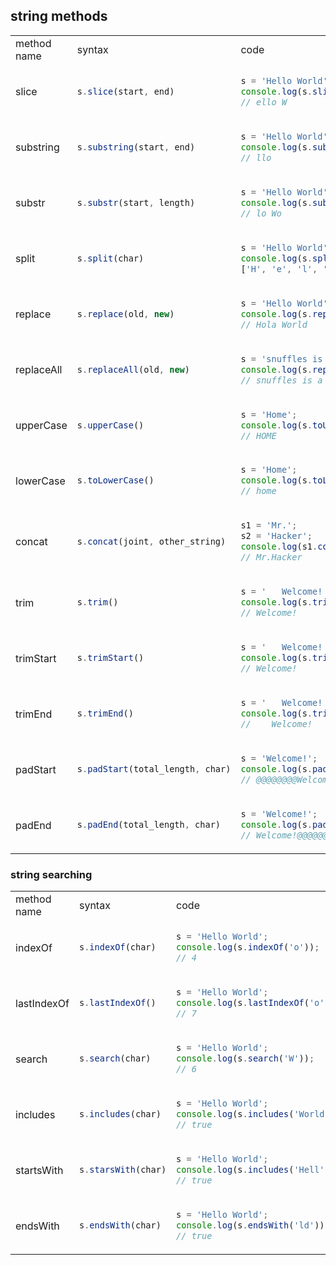 ## string methods
<table>
<tr>
<td>method name</td>
<td>syntax</td>
<td>code</td>
</tr>
<tr>
<td>slice</td>
<td>

```js
s.slice(start, end)
```
</td>
<td>

```js
s = 'Hello World';
console.log(s.slice(1, 7));
// ello W
```
</td>

</tr>
<tr>
<td>substring</td>
<td>

```js
s.substring(start, end)
```
</td>
<td>

```js
s = 'Hello World';
console.log(s.substring(2, 5));
// llo
```
</td>

</tr>
<tr>
<td>substr</td>
<td>

```js
s.substr(start, length)
```
</td>
<td>

```js
s = 'Hello World';
console.log(s.substr(3, 5));
// lo Wo
```
</td>

</tr>
<tr>
<td>split</td>
<td>

```js
s.split(char)
```
</td>
<td>

```js
s = 'Hello World';
console.log(s.split(''));
['H', 'e', 'l', 'l', 'o', ' ', 'W', 'o', 'r', 'l', 'd']
```
</td>

</tr>
<tr>
<td>replace</td>
<td>

```js
s.replace(old, new)
```
</td>
<td>

```js
s = 'Hello World';
console.log(s.replace('Hello', 'Hola'))
// Hola World
```
</td>

</tr>
<tr>
<td>replaceAll</td>
<td>

```js
s.replaceAll(old, new)
```
</td>
<td>

```js
s = 'snuffles is a good boy. he is good at many things';
console.log(s.replaceAll('good', 'bad'))
// snuffles is a bad boy, he is bad at many things
```
</td>

</tr>
<tr>
<td>upperCase</td>
<td>

```js
s.upperCase()
```
</td>
<td>

```js
s = 'Home';
console.log(s.toUpperCase());
// HOME
```
</td>

</tr>
<tr>
<td>lowerCase</td>
<td>

```js
s.toLowerCase()
```
</td>
<td>

```js
s = 'Home';
console.log(s.toLowerCase());
// home
```
</td>

</tr>
<tr>
<td>concat</td>
<td>

```js
s.concat(joint, other_string)
```
</td>
<td>

```js
s1 = 'Mr.';
s2 = 'Hacker';
console.log(s1.concat(s2));
// Mr.Hacker
```
</td>

</tr>
<tr>
<td>trim</td>
<td>

```js
s.trim()
```
</td>
<td>

```js
s = '   Welcome!  ';
console.log(s.trim());
// Welcome!
```
</td>

</tr>
<tr>
<td>trimStart</td>
<td>

```js
s.trimStart()
```
</td>
<td>

```js
s = '   Welcome!  ';
console.log(s.trimStart());
// Welcome!   
```
</td>

</tr>
<tr>
<td>trimEnd</td>
<td>

```js
s.trimEnd()
```
</td>
<td>

```js
s = '   Welcome!  ';
console.log(s.trimEnd());
//    Welcome!
```
</td>

</tr>
<tr>
<td>padStart</td>
<td>

```js
s.padStart(total_length, char)
```
</td>
<td>

```js
s = 'Welcome!';
console.log(s.padStart(15, '@'));
// @@@@@@@@Welcome!
```
</td>

</tr>
<tr>
<td>padEnd</td>
<td>

```js
s.padEnd(total_length, char)
```
</td>
<td>

```js
s = 'Welcome!';
console.log(s.padEnd(15, '@'));
// Welcome!@@@@@@@@
```
</td>

</tr>
</table>

### string searching
<table>
<tr>
<td>method name</td>
<td>syntax</td>
<td>code</td>
</tr>
<tr>
<td>indexOf</td>
<td>

```js
s.indexOf(char)
```
</td>
<td>

```js
s = 'Hello World';
console.log(s.indexOf('o'));
// 4
```
</td>
</tr>
<tr>
<td>lastIndexOf</td>
<td>

```js
s.lastIndexOf()
```
</td>
<td>

```js
s = 'Hello World';
console.log(s.lastIndexOf('o'));
// 7
```
</td>
</tr>

<tr>
<td>search</td>
<td>

```js
s.search(char)
```
</td>
<td>

```js
s = 'Hello World';
console.log(s.search('W'));
// 6
```
</td>
</tr>

<tr>
<td>includes</td>
<td>

```js
s.includes(char)
```
</td>
<td>

```js
s = 'Hello World';
console.log(s.includes('World'));
// true
```
</td>
</tr>

<tr>
<td>startsWith</td>
<td>

```js
s.starsWith(char)
```
</td>
<td>

```js
s = 'Hello World';
console.log(s.includes('Hell'));
// true
```
</td>
</tr>

<tr>
<td>endsWith</td>
<td>

```js
s.endsWith(char)
```
</td>
<td>

```js
s = 'Hello World';
console.log(s.endsWith('ld'));
// true
```
</td>
</tr>
</table>
